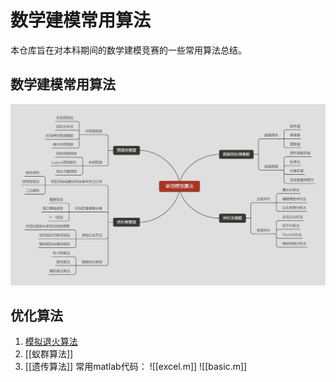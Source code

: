 # 数学建模常用算法
 本仓库旨在对本科期间的数学建模竞赛的一些常用算法总结。
 ## 数学建模常用算法
 ![Alt text](%E9%99%84%E4%BB%B6/%E5%B8%B8%E7%94%A8%E6%A8%A1%E5%9E%8B%E7%AE%97%E6%B3%95.png)
 ## 优化算法
 1. [模拟退火算法](https://github.com/HDZ12/Mathematical-modeling/blob/main/%E4%BC%98%E5%8C%96%E7%AE%97%E6%B3%95/%E6%A8%A1%E6%8B%9F%E9%80%80%E7%81%AB%E7%AE%97%E6%B3%95/%E6%A8%A1%E6%8B%9F%E9%80%80%E7%81%AB%E7%AE%97%E6%B3%95.md)
 2. [[蚁群算法]]
 3. [[遗传算法]]
 常用matlab代码：
 ![[excel.m]]
 ![[basic.m]]
 
